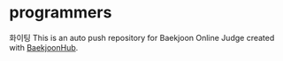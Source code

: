 # programmers
화이팅
This is an auto push repository for Baekjoon Online Judge created with [BaekjoonHub](https://github.com/BaekjoonHub/BaekjoonHub).
